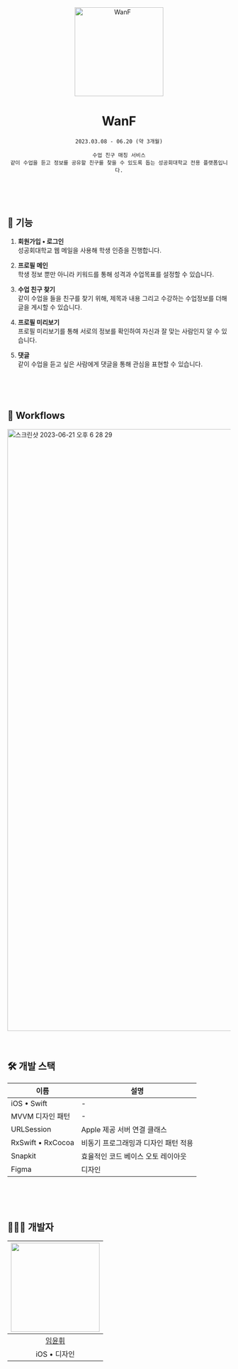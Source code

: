 <div align="center">
  <img src="https://github.com/WanF-Project/WanF-Project-iOS/assets/65601189/8daa61d5-9b72-4b1e-a054-16f22656d725" alt="WanF" width="200" height="200">


# WanF
```
2023.03.08 - 06.20 (약 3개월)

수업 친구 매칭 서비스
같이 수업을 듣고 정보를 공유할 친구를 찾을 수 있도록 돕는 성공회대학교 전용 플랫폼입니다.
```

<br>
<br>
<br>
</div>

## 🦾 기능
1. **회원가입 • 로그인** <br>
  성공회대학교 웹 메일을 사용해 학생 인증을 진행합니다.

2. **프로필 메인** <br>
  학생 정보 뿐만 아니라 키워드를 통해 성격과 수업목표를 설정할 수 있습니다.

3. **수업 친구 찾기** <br>
  같이 수업을 들을 친구를 찾기 위해, 제목과 내용 그리고 수강하는 수업정보를 더해 글을 게시할 수 있습니다.

4. **프로필 미리보기** <br>
  프로필 미리보기를 통해 서로의 정보를 확인하여 자신과 잘 맞는 사람인지 알 수 있습니다.

6. **댓글** <br>
   같이 수업을 듣고 싶은 사람에게 댓글을 통해 관심을 표현할 수 있습니다.


<br>
<br>
<br>

## 🌊 Workflows
<img width="1354" alt="스크린샷 2023-06-21 오후 6 28 29" src="https://github.com/WanF-Project/WanF-Project-iOS/assets/65601189/585464a7-8673-4d45-876a-c97b6e8f2973">

<br>
<br>
<br>


## 🛠️ 개발 스택
| 이름 | 설명 |
| --- | --- |
| iOS • Swift | - |
| MVVM 디자인 패턴 | - |
| URLSession | Apple 제공 서버 연결 클래스 |
| RxSwift • RxCocoa | 비동기 프로그래밍과 디자인 패턴 적용 |
| Snapkit | 효율적인 코드 베이스 오토 레이아웃 |
| Figma | 디자인 |

<br>
<br>
<br>


## 👩🏻‍💻 개발자
  
| <img width="200" height="200" src="https://github.com/WanF-Project/WanF-Project-iOS/assets/65601189/df525784-2045-4b11-8221-15da0488200b"> |
|:---------:|
| [임윤휘](https://github.com/88yhtserof) |
| iOS • 디자인 |




<br>
<br>
<br>
